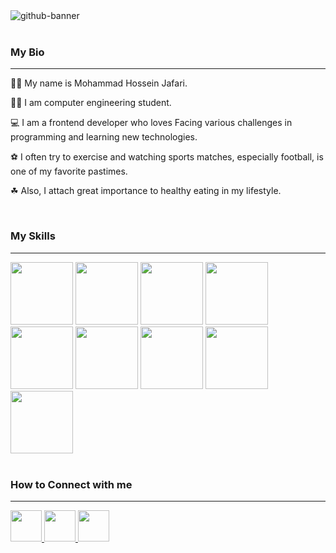 <div>
  <img src="https://github.com/MHJ-10/MHJ-10/assets/113971487/c75170e2-a953-4f94-9db2-0f7f40ffa1b4" alt="github-banner" />
</div>
<br />
<div>
  <h3>My Bio</h3>
  <hr />
  <p>🙎‍♂️ My name is Mohammad Hossein Jafari.</p>
  <p>👨‍🎓 I am computer engineering student.</p>
  <p>💻 I am a frontend developer who loves Facing various challenges in programming and learning new technologies.</p>
  <p>⚽ I often try to exercise and watching sports matches, especially football, is one of my favorite pastimes.</p>
  <p>☘ Also, I attach great importance to healthy eating in my lifestyle.</p>
</div>
<br />
<div id="skills-container">
  <h3>My Skills</h3>
  <hr />
  <img src="https://cdn.jsdelivr.net/gh/devicons/devicon/icons/html5/html5-original-wordmark.svg" width="100" height="100" />
  <img src="https://cdn.jsdelivr.net/gh/devicons/devicon/icons/css3/css3-original-wordmark.svg" width="100" height="100" />
  <img src="https://cdn.jsdelivr.net/gh/devicons/devicon/icons/bootstrap/bootstrap-original.svg" width="100" height="100" />
 <img src="https://cdn.jsdelivr.net/gh/devicons/devicon@latest/icons/tailwindcss/tailwindcss-original.svg" width="100" heigh="100" />
  <img src="https://cdn.jsdelivr.net/gh/devicons/devicon/icons/javascript/javascript-original.svg" width="100" height="100" />
  <img src="https://cdn.jsdelivr.net/gh/devicons/devicon/icons/typescript/typescript-original.svg" width="100" height="100" />
  <img src="https://cdn.jsdelivr.net/gh/devicons/devicon/icons/git/git-original.svg" width="100" height="100" />
  <img src="https://cdn.jsdelivr.net/gh/devicons/devicon/icons/react/react-original.svg" width="100" height="100" />
  <img src="https://cdn.jsdelivr.net/gh/devicons/devicon/icons/nextjs/nextjs-original.svg" width="100" height="100" />    
</div>
<br />
<div>
  <h3>How to Connect with me</h3>
  <hr />
  <a href="https://www.linkedin.com/in/mhj10/">
    <img src="https://cdn.jsdelivr.net/gh/devicons/devicon/icons/linkedin/linkedin-original.svg" width="50" height="50" />    
  </a>
   <a href="https://github.com/MHJ-10">
    <img src="https://cdn.jsdelivr.net/gh/devicons/devicon/icons/github/github-original.svg" width="50" height="50" />    
  </a
  <a href="https://stackoverflow.com/users/20019091/mohammad-hossein-jafari/">
    <img src="https://github-production-user-asset-6210df.s3.amazonaws.com/113971487/301489176-493f2dfe-2e7f-4e59-98a5-8595aeff5b29.png?X-Amz-Algorithm=AWS4-HMAC-SHA256&X-Amz-Credential=AKIAVCODYLSA53PQK4ZA%2F20240201%2Fus-east-1%2Fs3%2Faws4_request&X-Amz-Date=20240201T113115Z&X-Amz-Expires=300&X-Amz-Signature=6459e2b47c143e3a7dd03ff381bae6ce2a18b65cb43a17b539b020cd1673f1b9&X-Amz-SignedHeaders=host&actor_id=113971487&key_id=0&repo_id=538855414" width="50" height="50" />    
  </a>
</div>

<!--
**MHJ-10/MHJ-10** is a ✨ _special_ ✨ repository because its `README.md` (this file) appears on your GitHub profile.

Here are some ideas to get you started:

- 🔭 I’m currently working on ...
- 🌱 I’m currently learning ...
- 👯 I’m looking to collaborate on ...
- 🤔 I’m looking for help with ...
- 💬 Ask me about ...
- 📫 How to reach me: ...
- 😄 Pronouns: ...
- ⚡ Fun fact: ...
-->
